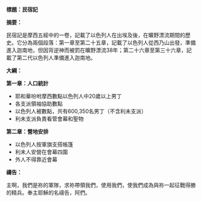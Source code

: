 **標題：民宿記**

**摘要：**

民宿記是摩西五經中的一卷，記載了以色列人在出埃及後，在曠野漂流期間的歷史。它分為兩個段落：第一章至第二十五章，記載了以色列人從西乃山出發，準備進入迦南地，但因背逆神而被罰在曠野漂流38年；第二十六章至第三十六章，記載了第二代以色列人準備進入迦南地。

**大綱：**

**第一章：人口統計**

* 耶和華吩咐摩西數點以色列人中20歲以上男丁
* 各支派領袖協助數點
* 以色列人被數點，共有600,350名男丁（不含利未支派）
* 利未支派負責看管會幕和聖物

**第二章：營地安排**

* 以色列人按軍旗支搭帳篷
* 利未人安營在會幕四圍
* 外人不得靠近會幕

**禱告：**

主啊，我們是祢的軍隊，求祢帶領我們，使用我們，使我們成為與祢一起征戰得勝的精兵。奉主耶穌的名禱告，阿們。